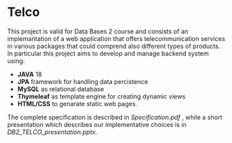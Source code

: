 # Telco

This project is valid for Data Bases 2 course and consists of an implemantation of a web application that offers telecommunication services in various packages that could comprend also different types of products.
In particular this project aims to develop and manage backend system using:
* **JAVA** 18
* **JPA** framework for handling data percistence
* **MySQL** as relational database
* **Thymeleaf** as template engine for creating dynamic views
* **HTML/CSS** to genarate static web pages.


The complete specification is described in *Specification.pdf* , while a short presentation which describes our implementative choices is in *DB2_TELCO_presentation.pptx*.

